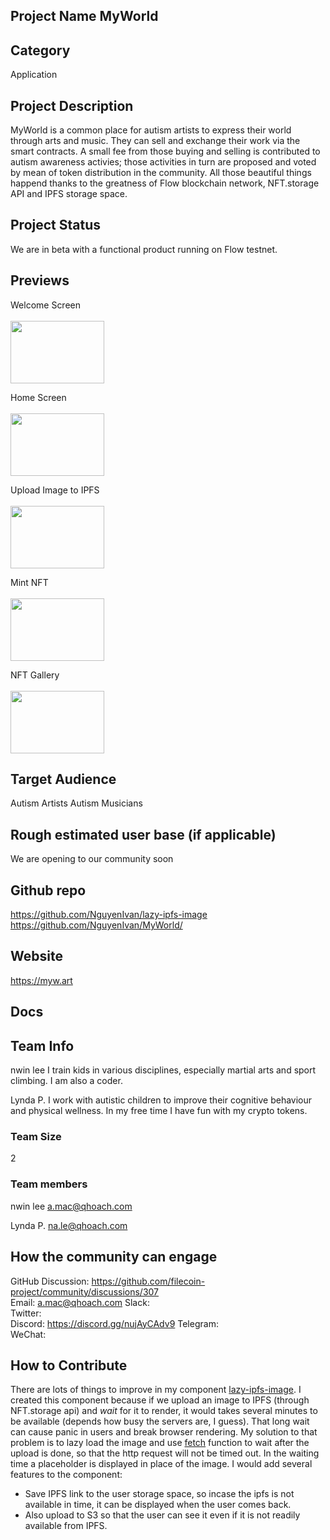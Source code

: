 ## Project Name MyWorld<!-- Add your project name here with format "Project Name"-->

## Category 
<!--developer tooling, application, wallet, infrastructure, etc-->
Application

## Project Description
<!--Describe your project in a few sentences. -->
MyWorld is a common place for autism artists to express their world through arts and music. They can sell and exchange their work via the smart contracts. A small fee from those buying and selling is contributed to autism awareness activies; those activities in turn are proposed and voted by mean of token distribution in the community.
All those beautiful things happend thanks to the greatness of Flow blockchain network, NFT.storage API and IPFS storage space.

## Project Status
<!--brainstorming, fundraising, under development, beta, shipped, etc-->
We are in beta with a functional product running on Flow testnet.

## Previews
<!--Add some screenshots to give a preview of your product-->
Welcome Screen
    <br/><br/>
    <img src="https://mywnft.github.io/shot/sign-in.png" width="150" height="100" /> 

Home Screen
    <br/><br/>
    <img src="https://mywnft.github.io/shot/home.png" width="150" height="100" /> 

Upload Image to IPFS
    <br/><br/>
    <img src="https://mywnft.github.io/shot/upload-mint.png" width="150" height="100" /> 

Mint NFT
    <br/><br/>
    <img src="https://mywnft.github.io/shot/success.png" width="150" height="100" /> 

NFT Gallery
    <br/><br/>
    <img src="https://mywnft.github.io/shot/gallery.png" width="150" height="100" /> 

## Target Audience
<!--Describe who will be your project's users-->
Autism Artists
Autism Musicians

## Rough estimated user base (if applicable)
<!--How many users do you have right now?-->
We are opening to our community soon

## Github repo
<!--Attach a link to your GitHub repo if it's OSS-->
https://github.com/NguyenIvan/lazy-ipfs-image
https://github.com/NguyenIvan/MyWorld/

## Website
<!--Link your website if available-->
https://myw.art

## Docs
<!--Including a link to your project docs!-->

## Team Info
<!-- Introduce your amazing team - how many team members are working on this project and who are they?-->
nwin lee
I train kids in various disciplines, especially martial arts and sport climbing. I am also a coder.

Lynda P.
I work with autistic children to improve their cognitive behaviour and physical wellness. In my free time I have fun with my crypto tokens.

### Team Size  
2

### Team members  
nwin lee
a.mac@qhoach.com

Lynda P. 
na.le@qhoach.com

## How the community can engage
GitHub Discussion: https://github.com/filecoin-project/community/discussions/307 <!--Start a disucssion with the community here: https://github.com/filecoin-project/community/discussions/new and attach the link!-->  
Email: a.mac@qhoach.com
Slack:  
Twitter:  
Discord:  https://discord.gg/nujAyCAdv9
Telegram:  
WeChat:  

## How to Contribute
<!--How can the community contribute to your project?-->
There are lots of things to improve in my component [lazy-ipfs-image](https://github.com/NguyenIvan/lazy-ipfs-image). I created this component because if we upload an image to IPFS (through NFT.storage api) and <em>wait</em> for it to render, it would takes several minutes to be available (depends how busy the servers are, I guess). That long wait can cause panic in users and break browser rendering. 
My solution to that problem is to lazy load the image and use [fetch](https://developer.mozilla.org/en-US/docs/Web/API/Fetch_API/Using_Fetch) function to wait after the upload is done, so that the http request will not be timed out. In the waiting time a placeholder is displayed in place of the image.
I would add several features to the component:
- Save IPFS link to the user storage space, so incase the ipfs is not available in time, it can be displayed when the user comes back.
- Also upload to S3 so that the user can see it even if it is not readily available from IPFS.
